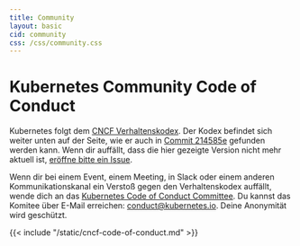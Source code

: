 ```yaml
---
title: Community
layout: basic
cid: community
css: /css/community.css
---
```


<div class="community_main">
<h1>Kubernetes Community Code of Conduct</h1>

Kubernetes folgt dem
<a href="https://github.com/cncf/foundation/blob/master/code-of-conduct-languages/de.md">CNCF Verhaltenskodex</a>.
Der Kodex befindet sich weiter unten auf der Seite, wie er auch in
<a href="https://github.com/cncf/foundation/blob/214585e24aab747fb85c2ea44fbf4a2442e30de6/code-of-conduct-languages/de.md">Commit 214585e</a> gefunden werden kann.
Wenn dir auffällt, dass die hier gezeigte Version nicht mehr aktuell ist,
<a href="https://github.com/kubernetes/website/issues/new">eröffne bitte ein Issue</a>.

Wenn dir bei einem Event, einem Meeting, in Slack oder einem anderen
Kommunikationskanal ein Verstoß gegen den Verhaltenskodex auffällt, wende dich an das <a href="https://git.k8s.io/community/committee-code-of-conduct">Kubernetes Code of Conduct Committee</a>. 
Du kannst das Komitee über E-Mail erreichen: <a href="mailto:conduct@kubernetes.io">conduct@kubernetes.io</a>.
Deine Anonymität wird geschützt.

<div class="cncf_coc_container">
{{< include "/static/cncf-code-of-conduct.md" >}}
</div>
</div>
